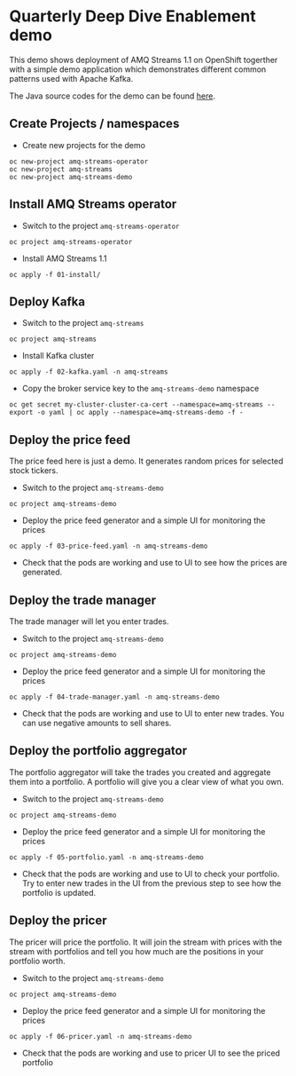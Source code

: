 # Quarterly Deep Dive Enablement demo

This demo shows deployment of AMQ Streams 1.1 on OpenShift togerther with a simple demo application which demonstrates different common patterns used with Apache Kafka.

The Java source codes for the demo can be found [here](http://todo).

## Create Projects / namespaces

* Create new projects for the demo
```
oc new-project amq-streams-operator
oc new-project amq-streams
oc new-project amq-streams-demo
```

## Install AMQ Streams operator

* Switch to the project `amq-streams-operator`
```
oc project amq-streams-operator
```

* Install AMQ Streams 1.1
```
oc apply -f 01-install/
```

## Deploy Kafka

* Switch to the project `amq-streams`
```
oc project amq-streams
```

* Install Kafka cluster
```
oc apply -f 02-kafka.yaml -n amq-streams
```

* Copy the broker service key to the `amq-streams-demo` namespace
```
oc get secret my-cluster-cluster-ca-cert --namespace=amq-streams --export -o yaml | oc apply --namespace=amq-streams-demo -f -
```

## Deploy the price feed

The price feed here is just a demo. It generates random prices for selected stock tickers.

* Switch to the project `amq-streams-demo`
```
oc project amq-streams-demo
```

* Deploy the price feed generator and a simple UI for monitoring the prices
```
oc apply -f 03-price-feed.yaml -n amq-streams-demo
```

* Check that the pods are working and use to UI to see how the prices are generated.

## Deploy the trade manager

The trade manager will let you enter trades.

* Switch to the project `amq-streams-demo`
```
oc project amq-streams-demo
```

* Deploy the price feed generator and a simple UI for monitoring the prices
```
oc apply -f 04-trade-manager.yaml -n amq-streams-demo
```

* Check that the pods are working and use to UI to enter new trades. You can use negative amounts to sell shares.

## Deploy the portfolio aggregator

The portfolio aggregator will take the trades you created and aggregate them into a portfolio. 
A portfolio will give you a clear view of what you own.

* Switch to the project `amq-streams-demo`
```
oc project amq-streams-demo
```

* Deploy the price feed generator and a simple UI for monitoring the prices
```
oc apply -f 05-portfolio.yaml -n amq-streams-demo
```

* Check that the pods are working and use to UI to check your portfolio. Try to enter new trades in the UI from the previous step to see how the portfolio is updated.

## Deploy the pricer

The pricer will price the portfolio. 
It will join the stream with prices with the stream with portfolios and tell you how much are the positions in your portfolio worth.

* Switch to the project `amq-streams-demo`
```
oc project amq-streams-demo
```

* Deploy the price feed generator and a simple UI for monitoring the prices
```
oc apply -f 06-pricer.yaml -n amq-streams-demo
```

* Check that the pods are working and use to pricer UI to see the priced portfolio
